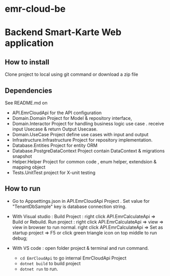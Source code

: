# emr-cloud-be
# Backend Smart-Karte Web application

## How to install
Clone project to local using git command or download a zip file

## Dependencies
See README.md on 
- API.EmrCloudApi for the API configuration
- Domain.Domain Project for Model & repository interface,
- Domain.Interactor Project for handling business logic use case . receive input Usecase & return Output Usecase.
- Domain.UseCase Project define use cases with input and output
- Infrastructure.Infrastructure Project for repository implementation.
- Database.Entities Project for entity ORM 
- Database.PostgreDataContext Project contain DataContext & migrations snapshot
- Helper.Helper Project for common code , enum helper, extendsion & mapping object
- Tests.UnitTest project for X-unit testing

## How to run
- Go to Appsettings.json in API.EmrCloudApi Project . Set value for "TenantDbSample" key is database connection string.
- With Visual studio : 
Build Project : right click API.EmrCalculateApi => Build or Rebuild.
Run project :
	right click API.EmrCalculateApi => view => view in browser to run normal.
	right click API.EmrCalculateApi => Set as startup project => F5 or click green triangle icon on top middle to run debug;
		
- With VS code :
	open folder project & terminal and run command. 
	- ```cd EmrCloudApi``` to go internal EmrCloudApi Project
	- ```dotnet build``` to build project
	- ```dotnet run``` to run.
